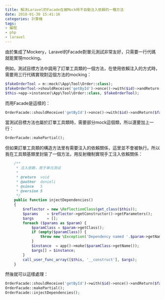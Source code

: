 ```yaml
---
title: 解決Laravel的Facade在被Mock時不自動注入依賴的一種方法
date: 2018-01-30 15:41:16
categories: 計算機
tags:
- 編程
- php
- laravel
---
```

由於集成了Mockery，Laravel的Facade對單元測試非常友好，只需要一行代碼就能實現mocking。

例如，測試目標方法中調用了訂單工具類的一個方法，在使用依賴注入的方式時，需要用三行代碼實現對這個方法的mocking：

```php
$fakeOrderTool = m::mock(\App\Tool\Order::class);
$fakeOrderTool->shouldReceive('getById')->once()->with($id)->andReturn($fakeOrder);
$this->app->instance(\App\Tool\Order::class, $fakeOrderTool);
```

而用Facade是這樣的：

```php
OrderFacade::shouldReceive('getById')->once()->with($id)->andReturn($fakeOrder);
```

當測試目標方法也屬於訂單工具類時，需要部分mock這個類，所以還要加上一行：

```php
OrderFacade::makePartial();
```

但如果訂單工具類的構造方法里有需要注入的依賴關係，這里並不會被執行。所以我在工具類基類里封裝了一個方法，用反射機制實現手工注入依賴關係：

```php
    /**
     * 注入依赖，用于单元测试
     *
     * @return  void
     * @author  donieli
     * @since   5
     * @version 5
     */
    public function injectDependencies()
    {
        $reflector = new \ReflectionClass(get_class($this));
        $params    = $reflector->getConstructor()->getParameters();
        $args      = [];
        foreach ($params as $param) {
            $paramClass = $param->getClass();
            if (empty($paramClass)) {
                throw new \Exception('Dependency named '.$param->getName().' cannot be injected.');
            }
            $instance  = app()->make($paramClass->getName());
            $args[] = $instance;
        }
        call_user_func_array([$this, '__construct'], $args);
    }
```

然後就可以這樣處理：

```php
OrderFacade::shouldReceive('getById')->with($id)->once()->andReturn($fakeOrder);
OrderFacade::makePartial();
OrderFacade::injectDependencies();
```


